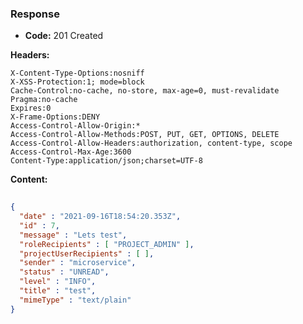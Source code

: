 ### Response

* **Code:** 201 Created

**Headers:**

`X-Content-Type-Options:nosniff`  
`X-XSS-Protection:1; mode=block`  
`Cache-Control:no-cache, no-store, max-age=0, must-revalidate`  
`Pragma:no-cache`  
`Expires:0`  
`X-Frame-Options:DENY`  
`Access-Control-Allow-Origin:*`  
`Access-Control-Allow-Methods:POST, PUT, GET, OPTIONS, DELETE`  
`Access-Control-Allow-Headers:authorization, content-type, scope`  
`Access-Control-Max-Age:3600`  
`Content-Type:application/json;charset=UTF-8`  

**Content:**

```json
    
{
  "date" : "2021-09-16T18:54:20.353Z",
  "id" : 7,
  "message" : "Lets test",
  "roleRecipients" : [ "PROJECT_ADMIN" ],
  "projectUserRecipients" : [ ],
  "sender" : "microservice",
  "status" : "UNREAD",
  "level" : "INFO",
  "title" : "test",
  "mimeType" : "text/plain"
}
```
